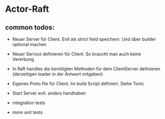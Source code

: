 # Actor-Raft

## common todos:

- Neuer Server für Client. Evtl als strict field speichern.  Und über builder optional machen


- Neuer Service definieren für Client. So braucht man auch keine Vererbung


- In Raft handles die benötigten Methoden für dem ClientServer definieren (derzeitigen leader in der Antwort mitgeben)


- Eigenes Proto file für Client. Im build Script definiert. Siehe Tonic


- Start Server evtl. anders handhaben


- integration tests
- more unit tests 